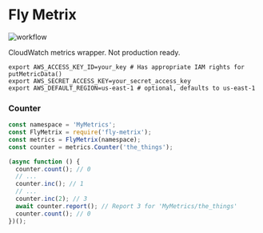 # Fly Metrix

![workflow](https://github.com/recursivefunk/fly-metrix/actions/workflows/ci.yml/badge.svg)

CloudWatch metrics wrapper. Not production ready.

```
export AWS_ACCESS_KEY_ID=your_key # Has appropriate IAM rights for putMetricData()
export AWS_SECRET_ACCESS_KEY=your_secret_access_key
export AWS_DEFAULT_REGION=us-east-1 # optional, defaults to us-east-1
```

### Counter

```javascript
const namespace = 'MyMetrics';
const FlyMetrix = require('fly-metrix');
const metrics = FlyMetrix(namespace);
const counter = metrics.Counter('the_things');

(async function () {
  counter.count(); // 0
  // ...
  counter.inc(); // 1
  // ...
  counter.inc(2); // 3
  await counter.report(); // Report 3 for 'MyMetrics/the_things'
  counter.count(); // 0
})();
```
